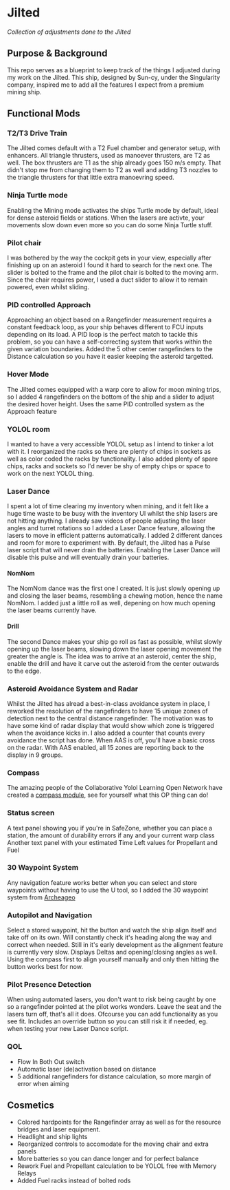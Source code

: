 # Jilted
_Collection of adjustments done to the Jilted_

## Purpose & Background
This repo serves as a blueprint to keep track of the things I adjusted during my work on the Jilted.
This ship, designed by Sun-cy, under the Singularity company, inspired me to add all the features I expect from a premium mining ship.

## Functional Mods

### T2/T3 Drive Train
The Jilted comes default with a T2 Fuel chamber and generator setup, with enhancers.  All triangle thrusters, used as manoever thrusters, are T2 as well.  The box thrusters are T1 as the ship already goes 150 m/s empty.  That didn't stop me from changing them to T2 as well and adding T3 nozzles to the triangle thrusters for that little extra manoevring speed.

### Ninja Turtle mode
Enabling the Mining mode activates the ships Turtle mode by default, ideal for dense asteroid fields or stations.  When the lasers are activte, your movements slow down even more so you can do some Ninja Turtle stuff.

### Pilot chair
I was bothered by the way the cockpit gets in your view, especially after finishing up on an asteroid I found it hard to search for the next one.  The slider is bolted to the frame and the pilot chair is bolted to the moving arm.  Since the chair requires power, I used a duct slider to allow it to remain powered, even whilst sliding.

### PID controlled Approach
Approaching an object based on a Rangefinder measurement requires a constant feedback loop, as your ship behaves different to FCU inputs depending on its load.  A PID loop is the perfect match to tackle this problem, so you can have a self-correcting system that works within the given variation boundaries.  Added the 5 other center rangefinders to the Distance calculation so you have it easier keeping the asteroid targetted.

### Hover Mode
The Jilted comes equipped with a warp core to allow for moon mining trips, so I added 4 rangefinders on the bottom of the ship and a slider to adjust the desired hover height.  Uses the same PID controlled system as the Approach feature

### YOLOL room
I wanted to have a very accessible YOLOL setup as I intend to tinker a lot with it.  I reorganized the racks so there are plenty of chips in sockets as well as color coded the racks by functionality.  I also added plenty of spare chips, racks and sockets so I'd never be shy of empty chips or space to work on the next YOLOL thing.  

### Laser Dance
I spent a lot of time clearing my inventory when mining, and it felt like a huge time waste to be busy with the inventory UI whilst the ship lasers are not hitting anything.  I already saw videos of people adjusting the laser angles and turret rotations so I added a Laser Dance feature, allowing the lasers to move in efficient patterns automatically.  I added 2 different dances and room for more to experiment with.  By default, the Jilted has a Pulse laser script that will never drain the batteries.  Enabling the Laser Dance will disable this pulse and will eventually drain your batteries.

#### NomNom
The NomNom dance was the first one I created. It is just slowly opening up and closing the laser beams, resembling a chewing motion, hence the name NomNom.  I added just a little roll as well, depening on how much opening the laser beams currently have.

#### Drill
The second Dance makes your ship go roll as fast as possible, whilst slowly opening up the laser beams, slowing down the laser opening movement the greater the angle is.  The idea was to arrive at an asteroid, center the ship, enable the drill and have it carve out the asteroid from the center outwards to the edge.

### Asteroid Avoidance System and Radar
Whilst the Jilted has alread a best-in-class avoidance system in place, I reworked the resolution of the rangefinders to have 15 unique zones of detection next to the central distance rangefinder.  The motivation was to have some kind of radar display that would show which zone is triggered when the avoidance kicks in.  I also added a counter that counts every avoidance the script has done.  When AAS is off, you'll have a basic cross on the radar.  With AAS enabled, all 15 zones are reporting back to the display in 9 groups.

### Compass
The amazing people of the Collaborative Yolol Learning Open Network have created a [compass module][1], see for yourself what this OP thing can do!

### Status screen
A text panel showing you if you're in SafeZone, whether you can place a station, the amount of durability errors if any and your current warp class
Another text panel with your estimated Time Left values for Propellant and Fuel

### 30 Waypoint System
Any navigation feature works better when you can select and store waypoints without having to use the U tool, so I added the 30 waypoint system from [Archeageo][2]

### Autopilot and Navigation
Select a stored waypoint, hit the button and watch the ship align itself and take off on its own.  Will constantly check it's heading along the way and correct when needed.  Still in it's early development as the alignment feature is currently very slow.  Displays Deltas and opening/closing angles as well.  Using the compass first to align yourself manually and only then hitting the button works best for now.

### Pilot Presence Detection
When using automated lasers, you don't want to risk being caught by one so a rangefinder pointed at the pilot works wonders.  Leave the seat and the lasers turn off, that's all it does.  Ofcourse you can add functionality as you see fit.  Includes an override button so you can still risk it if needed, eg. when testing your new Laser Dance script.

### QOL
- Flow In Both Out switch
- Automatic laser (de)activation based on distance
- 5 additional rangefinders for distance calculation, so more margin of error when aiming

## Cosmetics
- Colored hardpoints for the Rangefinder array as well as for the resource bridges and laser equipment.
- Headlight and ship lights
- Reorganized controls to accomodate for the moving chair and extra panels
- More batteries so you can dance longer and for perfect balance
- Rework Fuel and Propellant calculation to be YOLOL free with Memory Relays
- Added Fuel racks instead of bolted rods

[1]: https://gitlab.com/Firestar99/yolol/-/tree/master/src/compass
[2]: https://github.com/Archaegeo/Starbase/tree/main/ISAN-Waypoint%20System
